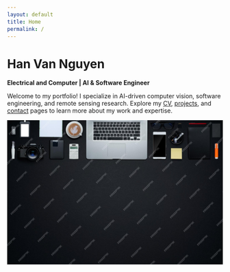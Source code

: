 ```yaml
---
layout: default
title: Home
permalink: /
---
```

# Han Van Nguyen  
**Electrical and Computer | AI & Software Engineer**  

Welcome to my portfolio! I specialize in AI-driven computer vision, software engineering, and remote sensing research. Explore my [CV](/resume/), [projects](/projects/), and [contact](/contact/) pages to learn more about my work and expertise.

![Profile Photo](/assets/img/cover.jpg)